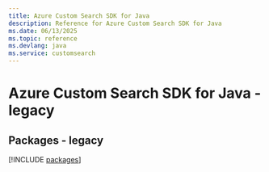 ```yaml
---
title: Azure Custom Search SDK for Java
description: Reference for Azure Custom Search SDK for Java
ms.date: 06/13/2025
ms.topic: reference
ms.devlang: java
ms.service: customsearch
---
```

# Azure Custom Search SDK for Java - legacy
## Packages - legacy
[!INCLUDE [packages](custom-search-index.md)]